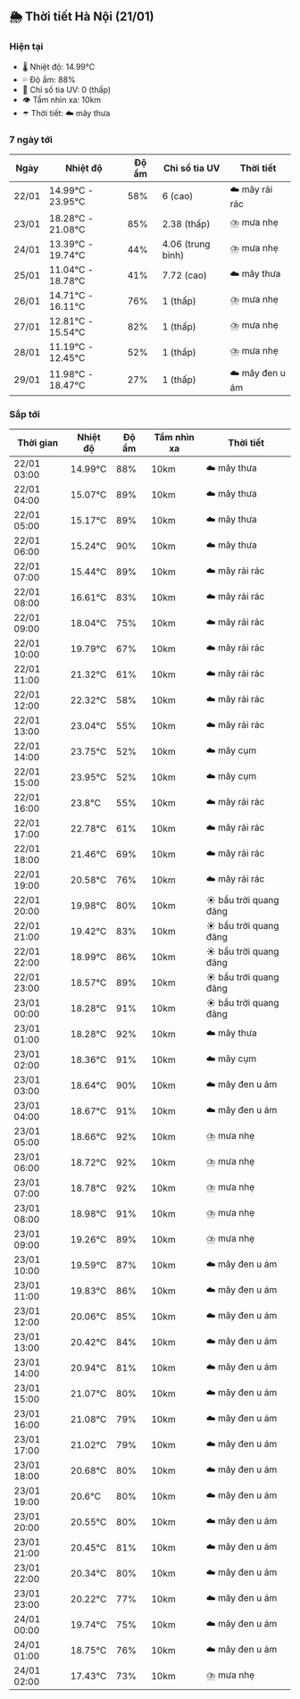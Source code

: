 ## 🌦️ Thời tiết Hà Nội (21/01)

### Hiện tại

- 🌡️ Nhiệt độ: 14.99℃
- 💦 Độ ẩm: 88%
- 🌟 Chỉ số tia UV: 0 (thấp)
- 👁️ Tầm nhìn xa: 10km
- ☂️ Thời tiết: ☁️ mây thưa

### 7 ngày tới

| Ngày | Nhiệt độ | Độ ẩm | Chỉ số tia UV | Thời tiết |
| --- | --- | --- | --- | --- |
| 22/01 | 14.99℃ - 23.95℃ | 58% | 6 (cao) | ☁️ mây rải rác |
| 23/01 | 18.28℃ - 21.08℃ | 85% | 2.38 (thấp) | ⛈️ mưa nhẹ |
| 24/01 | 13.39℃ - 19.74℃ | 44% | 4.06 (trung bình) | ⛈️ mưa nhẹ |
| 25/01 | 11.04℃ - 18.78℃ | 41% | 7.72 (cao) | ☁️ mây thưa |
| 26/01 | 14.71℃ - 16.11℃ | 76% | 1 (thấp) | ⛈️ mưa nhẹ |
| 27/01 | 12.81℃ - 15.54℃ | 82% | 1 (thấp) | ⛈️ mưa nhẹ |
| 28/01 | 11.19℃ - 12.45℃ | 52% | 1 (thấp) | ⛈️ mưa nhẹ |
| 29/01 | 11.98℃ - 18.47℃ | 27% | 1 (thấp) | ☁️ mây đen u ám |

### Sắp tới

| Thời gian | Nhiệt độ | Độ ẩm | Tầm nhìn xa | Thời tiết |
| --- | --- | --- | --- | --- |
| 22/01 03:00 | 14.99℃ | 88% | 10km | ☁️ mây thưa |
| 22/01 04:00 | 15.07℃ | 89% | 10km | ☁️ mây thưa |
| 22/01 05:00 | 15.17℃ | 89% | 10km | ☁️ mây thưa |
| 22/01 06:00 | 15.24℃ | 90% | 10km | ☁️ mây thưa |
| 22/01 07:00 | 15.44℃ | 89% | 10km | ☁️ mây rải rác |
| 22/01 08:00 | 16.61℃ | 83% | 10km | ☁️ mây rải rác |
| 22/01 09:00 | 18.04℃ | 75% | 10km | ☁️ mây rải rác |
| 22/01 10:00 | 19.79℃ | 67% | 10km | ☁️ mây rải rác |
| 22/01 11:00 | 21.32℃ | 61% | 10km | ☁️ mây rải rác |
| 22/01 12:00 | 22.32℃ | 58% | 10km | ☁️ mây rải rác |
| 22/01 13:00 | 23.04℃ | 55% | 10km | ☁️ mây rải rác |
| 22/01 14:00 | 23.75℃ | 52% | 10km | ☁️ mây cụm |
| 22/01 15:00 | 23.95℃ | 52% | 10km | ☁️ mây cụm |
| 22/01 16:00 | 23.8℃ | 55% | 10km | ☁️ mây rải rác |
| 22/01 17:00 | 22.78℃ | 61% | 10km | ☁️ mây rải rác |
| 22/01 18:00 | 21.46℃ | 69% | 10km | ☁️ mây rải rác |
| 22/01 19:00 | 20.58℃ | 76% | 10km | ☁️ mây rải rác |
| 22/01 20:00 | 19.98℃ | 80% | 10km | ☀️ bầu trời quang đãng |
| 22/01 21:00 | 19.42℃ | 83% | 10km | ☀️ bầu trời quang đãng |
| 22/01 22:00 | 18.99℃ | 86% | 10km | ☀️ bầu trời quang đãng |
| 22/01 23:00 | 18.57℃ | 89% | 10km | ☀️ bầu trời quang đãng |
| 23/01 00:00 | 18.28℃ | 91% | 10km | ☀️ bầu trời quang đãng |
| 23/01 01:00 | 18.28℃ | 92% | 10km | ☁️ mây thưa |
| 23/01 02:00 | 18.36℃ | 91% | 10km | ☁️ mây cụm |
| 23/01 03:00 | 18.64℃ | 90% | 10km | ☁️ mây đen u ám |
| 23/01 04:00 | 18.67℃ | 91% | 10km | ☁️ mây đen u ám |
| 23/01 05:00 | 18.66℃ | 92% | 10km | ⛈️ mưa nhẹ |
| 23/01 06:00 | 18.72℃ | 92% | 10km | ⛈️ mưa nhẹ |
| 23/01 07:00 | 18.78℃ | 92% | 10km | ⛈️ mưa nhẹ |
| 23/01 08:00 | 18.98℃ | 91% | 10km | ⛈️ mưa nhẹ |
| 23/01 09:00 | 19.26℃ | 89% | 10km | ⛈️ mưa nhẹ |
| 23/01 10:00 | 19.59℃ | 87% | 10km | ☁️ mây đen u ám |
| 23/01 11:00 | 19.83℃ | 86% | 10km | ☁️ mây đen u ám |
| 23/01 12:00 | 20.06℃ | 85% | 10km | ☁️ mây đen u ám |
| 23/01 13:00 | 20.42℃ | 84% | 10km | ☁️ mây đen u ám |
| 23/01 14:00 | 20.94℃ | 81% | 10km | ☁️ mây đen u ám |
| 23/01 15:00 | 21.07℃ | 80% | 10km | ☁️ mây đen u ám |
| 23/01 16:00 | 21.08℃ | 79% | 10km | ☁️ mây đen u ám |
| 23/01 17:00 | 21.02℃ | 79% | 10km | ☁️ mây đen u ám |
| 23/01 18:00 | 20.68℃ | 80% | 10km | ☁️ mây đen u ám |
| 23/01 19:00 | 20.6℃ | 80% | 10km | ☁️ mây đen u ám |
| 23/01 20:00 | 20.55℃ | 80% | 10km | ☁️ mây đen u ám |
| 23/01 21:00 | 20.45℃ | 81% | 10km | ☁️ mây đen u ám |
| 23/01 22:00 | 20.34℃ | 80% | 10km | ☁️ mây đen u ám |
| 23/01 23:00 | 20.22℃ | 77% | 10km | ☁️ mây đen u ám |
| 24/01 00:00 | 19.74℃ | 75% | 10km | ☁️ mây đen u ám |
| 24/01 01:00 | 18.75℃ | 76% | 10km | ☁️ mây đen u ám |
| 24/01 02:00 | 17.43℃ | 73% | 10km | ⛈️ mưa nhẹ |
